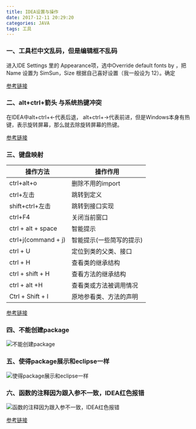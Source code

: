 ```yaml
---
title: IDEA设置与操作
date: 2017-12-11 20:29:20
categories: JAVA
tags: 工具
---
```

### 一、工具栏中文乱码，但是编辑框不乱码

进入IDE Settings 里的 Appearance项，选中Override default fonts by ，把 Name 设置为 SimSun，Size 根据自己喜好设置（我一般设为 12）。确定
<!--more-->
[参考链接](http://www.cnblogs.com/jlxuqiang/p/4083596.html)
### 二、alt+ctrl+箭头 与系统热键冲突
在IDEA中alt+ctrl+←代表后退，
alt+ctrl+→代表前进，但是Windows本身有热键，表示旋转屏幕，那么就去除旋转屏幕的热键。

[参考链接](https://jingyan.baidu.com/article/ceb9fb10dfc7c28cad2ba026.html)

### 三、键盘映射

| 操作方法             | 操作作用           |
| ------------------- |-----------------|
| ctrl+alt+o          |删除不用的import   |
| ctrl+左击            |   跳转到定义|
| shift+ctrl+左击      |    跳转到接口实现|
| ctrl+F4              |       关闭当前窗口|
| ctrl + alt + space   |   智能提示|
| ctrl+j(command + j)  |    智能提示(一些简写的提示)|
| ctrl + U             |      定位到类的父类、接口   |
| ctrl + H             |       查看类的继承结构      |
| ctrl + shift + H     |        查看方法的继承结构      |
| ctrl + alt +H        |            查看类或方法被调用情况  |
| Ctrl + Shift + I     |        原地参看类、方法的声明 |

[参考链接](http://www.ituring.com.cn/article/37792)

### 四、不能创建package
![不能创建package](https://github.com/chenbuer/markdownImgs/blob/master/blog/canNotCreatePackage.png?raw=true)

### 五、使得package展示和eclipse一样
![使得package展示和eclipse一样](https://github.com/chenbuer/markdownImgs/blob/master/blog/makePackageLikeEclipse.png?raw=true)

### 六、函数的注释因为跟入参不一致，IDEA红色报错
![函数的注释因为跟入参不一致，IDEA红色报错](https://github.com/chenbuer/markdownImgs/blob/master/blog/annotationIsRed.png?raw=true)

[参考链接](http://blog.csdn.net/river_continent/article/details/72841428)